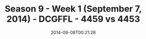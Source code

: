 ---
title: Season 9 - Week 1 (September 7, 2014) - DCGFFL - 4459 vs 4453
teams_score:
- team: 4459
  score: 38
- team: 4453
  score: 18
mvp: 'Leaf: Mark Hofberg  /  Burnt Orange: Brendan McFarland'
game-ball: N/A
sportsperson: ''
season: 9
week: 1
date: '2014-09-08T00:21:28'
pageid: week-1-season-9-4459-vs-4453
---